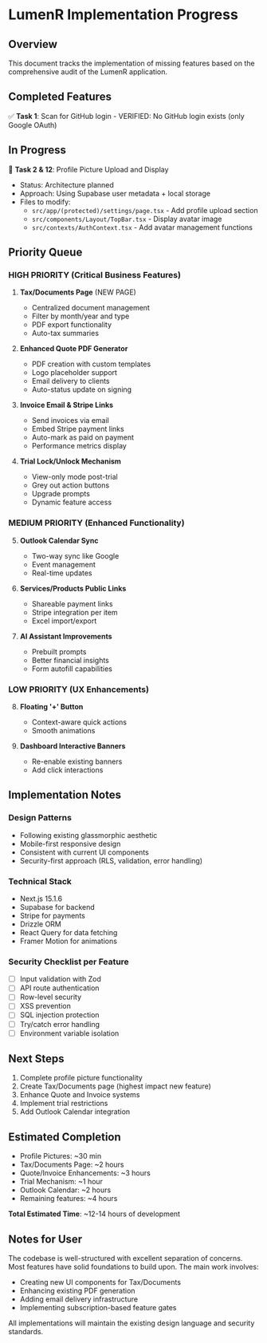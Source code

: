 # LumenR Implementation Progress

## Overview
This document tracks the implementation of missing features based on the comprehensive audit of the LumenR application.

## Completed Features
✅ **Task 1**: Scan for GitHub login - VERIFIED: No GitHub login exists (only Google OAuth)

## In Progress
🔄 **Task 2 & 12**: Profile Picture Upload and Display  
- Status: Architecture planned
- Approach: Using Supabase user metadata + local storage
- Files to modify:
  - `src/app/(protected)/settings/page.tsx` - Add profile upload section
  - `src/components/Layout/TopBar.tsx` - Display avatar image
  - `src/contexts/AuthContext.tsx` - Add avatar management functions

##  Priority Queue

### HIGH PRIORITY (Critical Business Features)
1. **Tax/Documents Page** (NEW PAGE)
   - Centralized document management
   - Filter by month/year and type
   - PDF export functionality
   - Auto-tax summaries
   
2. **Enhanced Quote PDF Generator**
   - PDF creation with custom templates
   - Logo placeholder support
   - Email delivery to clients
   - Auto-status update on signing

3. **Invoice Email & Stripe Links**
   - Send invoices via email
   - Embed Stripe payment links
   - Auto-mark as paid on payment
   - Performance metrics display

4. **Trial Lock/Unlock Mechanism**
   - View-only mode post-trial
   - Grey out action buttons
   - Upgrade prompts
   - Dynamic feature access

### MEDIUM PRIORITY (Enhanced Functionality)
5. **Outlook Calendar Sync**
   - Two-way sync like Google
   - Event management
   - Real-time updates

6. **Services/Products Public Links**
   - Shareable payment links
   - Stripe integration per item
   - Excel import/export

7. **AI Assistant Improvements**
   - Prebuilt prompts
   - Better financial insights
   - Form autofill capabilities

### LOW PRIORITY (UX Enhancements)
8. **Floating '+' Button**
   - Context-aware quick actions
   - Smooth animations

9. **Dashboard Interactive Banners**
   - Re-enable existing banners
   - Add click interactions

## Implementation Notes

### Design Patterns
- Following existing glassmorphic aesthetic
- Mobile-first responsive design
- Consistent with current UI components
- Security-first approach (RLS, validation, error handling)

### Technical Stack
- Next.js 15.1.6
- Supabase for backend
- Stripe for payments
- Drizzle ORM
- React Query for data fetching
- Framer Motion for animations

### Security Checklist per Feature
- [ ] Input validation with Zod
- [ ] API route authentication
- [ ] Row-level security
- [ ] XSS prevention
- [ ] SQL injection protection
- [ ] Try/catch error handling
- [ ] Environment variable isolation

## Next Steps
1. Complete profile picture functionality
2. Create Tax/Documents page (highest impact new feature)
3. Enhance Quote and Invoice systems
4. Implement trial restrictions
5. Add Outlook Calendar integration

## Estimated Completion
- Profile Pictures: ~30 min
- Tax/Documents Page: ~2 hours
- Quote/Invoice Enhancements: ~3 hours
- Trial Mechanism: ~1 hour
- Outlook Calendar: ~2 hours
- Remaining features: ~4 hours

**Total Estimated Time**: ~12-14 hours of development

## Notes for User
The codebase is well-structured with excellent separation of concerns. Most features have solid foundations to build upon. The main work involves:
- Creating new UI components for Tax/Documents
- Enhancing existing PDF generation
- Adding email delivery infrastructure
- Implementing subscription-based feature gates

All implementations will maintain the existing design language and security standards.
